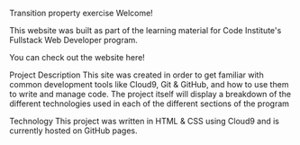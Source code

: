 Transition property exercise
Welcome!

This website was built as part of the learning material for Code Institute's Fullstack Web Developer program.

You can check out the website here!

Project Description
This site was created in order to get familiar with common development tools like Cloud9, Git & GitHub, and how to use them to write and manage code. The project itself will display a breakdown of the different technologies used in each of the different sections of the program

Technology
This project was written in HTML & CSS using Cloud9 and is currently hosted on GitHub pages.
